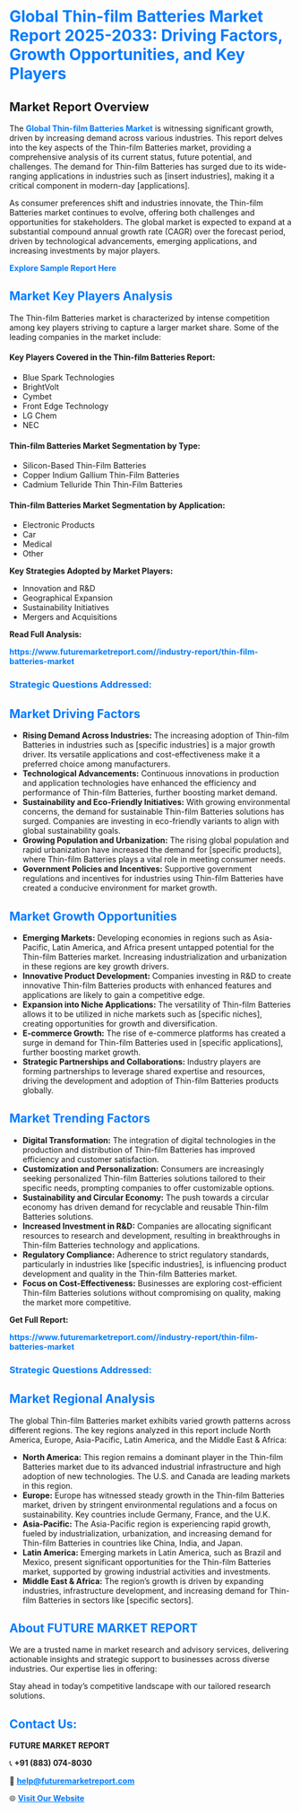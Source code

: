 <h1 style="color: #007BFF;">Global Thin-film Batteries Market Report 2025-2033: Driving Factors, Growth Opportunities, and Key Players</h1>

<section id="overview">
<h2>Market Report Overview</h2>
<p>The <a href="https://www.futuremarketreport.com//industry-report/thin-film-batteries-market" style="color: #007BFF; text-decoration: none;"><strong>Global Thin-film Batteries Market</strong></a> is witnessing significant growth, driven by increasing demand across various industries. This report delves into the key aspects of the Thin-film Batteries market, providing a comprehensive analysis of its current status, future potential, and challenges. The demand for Thin-film Batteries has surged due to its wide-ranging applications in industries such as [insert industries], making it a critical component in modern-day [applications].</p>
<p>As consumer preferences shift and industries innovate, the Thin-film Batteries market continues to evolve, offering both challenges and opportunities for stakeholders. The global market is expected to expand at a substantial compound annual growth rate (CAGR) over the forecast period, driven by technological advancements, emerging applications, and increasing investments by major players.</p>
</section>

<section id="overview">
<p><a href="https://www.futuremarketreport.com//request-sample/reportId=50578" style="color: #007BFF; text-decoration: none;"><strong>Explore Sample Report Here</strong></a></p>
</section>

<section id="key-players">
<h2 style="color: #007BFF;">Market Key Players Analysis</h2>
<p>The Thin-film Batteries market is characterized by intense competition among key players striving to capture a larger market share. Some of the leading companies in the market include:</p>
<h4>Key Players Covered in the Thin-film Batteries Report:</h4>
<ul><li>Blue Spark Technologies</li><li>BrightVolt</li><li>Cymbet</li><li>Front Edge Technology</li><li>LG Chem</li><li>NEC</li></ul>
<h4>Thin-film Batteries Market Segmentation by Type:</h4>
<ul><li>Silicon-Based Thin-Film Batteries</li><li>Copper Indium Gallium Thin-Film Batteries</li><li>Cadmium Telluride Thin Thin-Film Batteries</li></ul>

<h4>Thin-film Batteries Market Segmentation by Application:</h4>
<ul><li>Electronic Products</li><li>Car</li><li>Medical</li><li>Other</li></ul>
<p><strong>Key Strategies Adopted by Market Players:</strong></p>
<ul>
<li>Innovation and R&D</li>
<li>Geographical Expansion</li>
<li>Sustainability Initiatives</li>
<li>Mergers and Acquisitions</li>
</ul>
</section>

<section>
<p><strong>Read Full Analysis: </strong></p><a href="https://www.futuremarketreport.com//industry-report/thin-film-batteries-market" style="color: #007BFF; text-decoration: none;"><strong>https://www.futuremarketreport.com//industry-report/thin-film-batteries-market</strong></a>
<h3 style="color: #007BFF;">Strategic Questions Addressed:</h3>
</section>

<section id="driving-factors">
<h2 style="color: #007BFF;">Market Driving Factors</h2>
<ul>
<li><strong>Rising Demand Across Industries:</strong> The increasing adoption of Thin-film Batteries in industries such as [specific industries] is a major growth driver. Its versatile applications and cost-effectiveness make it a preferred choice among manufacturers.</li>
<li><strong>Technological Advancements:</strong> Continuous innovations in production and application technologies have enhanced the efficiency and performance of Thin-film Batteries, further boosting market demand.</li>
<li><strong>Sustainability and Eco-Friendly Initiatives:</strong> With growing environmental concerns, the demand for sustainable Thin-film Batteries solutions has surged. Companies are investing in eco-friendly variants to align with global sustainability goals.</li>
<li><strong>Growing Population and Urbanization:</strong> The rising global population and rapid urbanization have increased the demand for [specific products], where Thin-film Batteries plays a vital role in meeting consumer needs.</li>
<li><strong>Government Policies and Incentives:</strong> Supportive government regulations and incentives for industries using Thin-film Batteries have created a conducive environment for market growth.</li>
</ul>
</section>

<section id="growth-opportunities">
<h2 style="color: #007BFF;">Market Growth Opportunities</h2>
<ul>
<li><strong>Emerging Markets:</strong> Developing economies in regions such as Asia-Pacific, Latin America, and Africa present untapped potential for the Thin-film Batteries market. Increasing industrialization and urbanization in these regions are key growth drivers.</li>
<li><strong>Innovative Product Development:</strong> Companies investing in R&D to create innovative Thin-film Batteries products with enhanced features and applications are likely to gain a competitive edge.</li>
<li><strong>Expansion into Niche Applications:</strong> The versatility of Thin-film Batteries allows it to be utilized in niche markets such as [specific niches], creating opportunities for growth and diversification.</li>
<li><strong>E-commerce Growth:</strong> The rise of e-commerce platforms has created a surge in demand for Thin-film Batteries used in [specific applications], further boosting market growth.</li>
<li><strong>Strategic Partnerships and Collaborations:</strong> Industry players are forming partnerships to leverage shared expertise and resources, driving the development and adoption of Thin-film Batteries products globally.</li>
</ul>
</section>

<section id="trending-factors">
<h2 style="color: #007BFF;">Market Trending Factors</h2>
<ul>
<li><strong>Digital Transformation:</strong> The integration of digital technologies in the production and distribution of Thin-film Batteries has improved efficiency and customer satisfaction.</li>
<li><strong>Customization and Personalization:</strong> Consumers are increasingly seeking personalized Thin-film Batteries solutions tailored to their specific needs, prompting companies to offer customizable options.</li>
<li><strong>Sustainability and Circular Economy:</strong> The push towards a circular economy has driven demand for recyclable and reusable Thin-film Batteries solutions.</li>
<li><strong>Increased Investment in R&D:</strong> Companies are allocating significant resources to research and development, resulting in breakthroughs in Thin-film Batteries technology and applications.</li>
<li><strong>Regulatory Compliance:</strong> Adherence to strict regulatory standards, particularly in industries like [specific industries], is influencing product development and quality in the Thin-film Batteries market.</li>
<li><strong>Focus on Cost-Effectiveness:</strong> Businesses are exploring cost-efficient Thin-film Batteries solutions without compromising on quality, making the market more competitive.</li>
</ul>
</section>

<section>
<p><strong>Get Full Report: </strong></p><a href="https://www.futuremarketreport.com//industry-report/thin-film-batteries-market" style="color: #007BFF; text-decoration: none;"><strong>https://www.futuremarketreport.com//industry-report/thin-film-batteries-market</strong></a>
<h3 style="color: #007BFF;">Strategic Questions Addressed:</h3>
</section>


<section id="regional-analysis">
<h2 style="color: #007BFF;">Market Regional Analysis</h2>
<p>The global Thin-film Batteries market exhibits varied growth patterns across different regions. The key regions analyzed in this report include North America, Europe, Asia-Pacific, Latin America, and the Middle East & Africa:</p>
<ul>
<li><strong>North America:</strong> This region remains a dominant player in the Thin-film Batteries market due to its advanced industrial infrastructure and high adoption of new technologies. The U.S. and Canada are leading markets in this region.</li>
<li><strong>Europe:</strong> Europe has witnessed steady growth in the Thin-film Batteries market, driven by stringent environmental regulations and a focus on sustainability. Key countries include Germany, France, and the U.K.</li>
<li><strong>Asia-Pacific:</strong> The Asia-Pacific region is experiencing rapid growth, fueled by industrialization, urbanization, and increasing demand for Thin-film Batteries in countries like China, India, and Japan.</li>
<li><strong>Latin America:</strong> Emerging markets in Latin America, such as Brazil and Mexico, present significant opportunities for the Thin-film Batteries market, supported by growing industrial activities and investments.</li>
<li><strong>Middle East & Africa:</strong> The region’s growth is driven by expanding industries, infrastructure development, and increasing demand for Thin-film Batteries in sectors like [specific sectors].</li>
</ul>
</section>

<footer>
<h2 style="color: #007BFF;">About FUTURE MARKET REPORT</h2>
<p>We are a trusted name in market research and advisory services, delivering actionable insights and strategic support to businesses across diverse industries. Our expertise lies in offering:</p>

<p>Stay ahead in today’s competitive landscape with our tailored research solutions.</p>

<h2 style="color: #007BFF;">Contact Us:</h2>
<p><strong>FUTURE MARKET REPORT</strong></p>
<p>📞 <strong>+91 (883) 074-8030</strong></p>
<p>📧 <strong><a href="mailto:help@futuremarketreport.com" style="color: #007BFF;">help@futuremarketreport.com</a></strong></p>
<p>🌐 <strong><a href="https://www.futuremarketreport.com/" style="color: #007BFF;">Visit Our Website</a></strong></p>
</footer>
